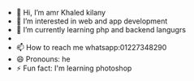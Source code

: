 - 👋 Hi, I’m amr Khaled kilany
- 👀 I’m interested in web and app development 
- 🌱 I’m currently learning php and backend langugrs
- 
- 📫 How to reach me  whatsapp:01227348290
- 😄 Pronouns: he
- ⚡ Fun fact: I'm learning photoshop

<!---
AMR2010M/AMR2010M is a ✨ special ✨ repository because its `README.md` (this file) appears on your GitHub profile.
You can click the Preview link to take a look at your changes.
--->
